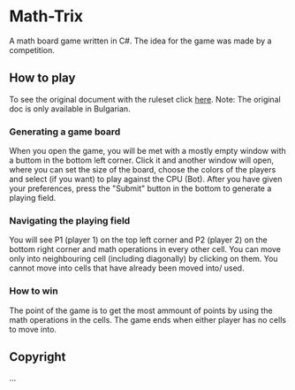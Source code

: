 # Math-Trix
A math board game written in C#. The idea for the game was made by a competition.

## How to play
To see the original document with the ruleset click [here](www.google.com).
Note: The original doc is only available in Bulgarian.

### Generating a game board
When you open the game, you will be met with a mostly empty window with a buttom in the bottom left corner. Click it and another window will open, where you can set the size of the board, choose the colors of the players and select (if you want) to play against the CPU (Bot). After you have given your preferences, press the "Submit" button in the bottom to generate a playing field.

### Navigating the playing field
You will see P1 (player 1) on the top left corner and P2 (player 2) on the bottom right corner and math operations in every other cell. You can move only into neighbouring cell (including diagonally) by clicking on them. You cannot move into cells that have already been moved into/ used.  

### How to win
The point of the game is to get the most ammount of points by using the math operations in the cells. The game ends when either player has no cells to move into.

## Copyright
...
